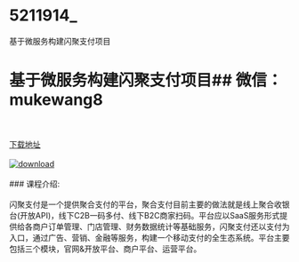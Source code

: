 # 5211914_
基于微服务构建闪聚支付项目
# 基于微服务构建闪聚支付项目## 微信：mukewang8
<br/></br>[下载地址](http://www.36tz.cn/article/5211914 "下载地址")
<br/></br>[![download](http://36tz.cn/muke_img/2020_04_2-28-300x183.png "下载地址")](http://www.36tz.cn/article/5211914 "下载地址")
<br/></br>### 课程介绍:<br/></br>闪聚支付是一个提供聚合支付的平台，聚合支付目前主要的做法就是线上聚合收银台(开放API)，线下C2B一码多付、线下B2C商家扫码。平台应以SaaS服务形式提供给各商户订单管理、门店管理、财务数据统计等基础服务，闪聚支付还以支付为入口，通过广告、营销、金融等服务，构建一个移动支付的全生态系统。平台主要包括三个模块，官网&开放平台、商户平台、运营平台。


